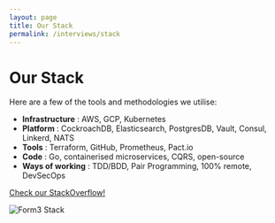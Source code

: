 ```yaml
---
layout: page
title: Our Stack
permalink: /interviews/stack
---
```


# Our Stack
 
 Here are a few of the tools and methodologies we utilise:

- **Infrastructure** : AWS, GCP, Kubernetes
- **Platform** : CockroachDB, Elasticsearch, PostgresDB, Vault, Consul, Linkerd, NATS
- **Tools** : Terraform, GitHub, Prometheus, Pact.io
- **Code** : Go, containerised microservices, CQRS, open-source
- **Ways of working** : TDD/BDD, Pair Programming, 100% remote, DevSecOps

[Check our StackOverflow!](https://stackoverflow.com/jobs/companies/form3-financial-cloud)

<img src="{{site.baseurl}}/assets/stack.png" alt="Form3 Stack">
